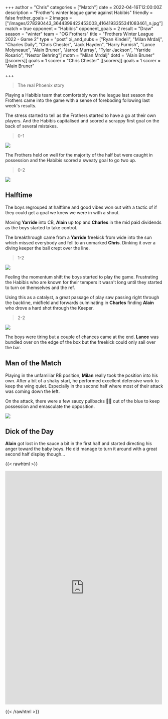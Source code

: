 +++
author = "Chris"
categories = ["Match"]
date = 2022-04-16T12:00:00Z
description = "Frother's winter league game against Habibis"
friendly = false
frother_goals = 2
images = ["/images/278290443_3644399422453003_4164193355341083461_n.jpg"]
match = true
opponent = "Habibis"
opponent_goals = 2
result = "Draw"
season = "winter"
team = "OG Frothers"
title = "Frothers Winter League 2022 - Game 2"
type = "post"
xi_and_subs = ["Ryan Kindell", "Milan Mrdalj", "Charles Daily", "Chris Chester", "Jack Hayden", "Harry Furnish", "Lance Molyneaux", "Alain Bruner", "Jarrod Murray", "Tyler Jackson", "Yarride Rosario", "Nestor Behring"]
motm = "Milan Mrdalj"
dotd = "Alain Bruner"
[[scorers]]
goals = 1
scorer = "Chris Chester"
[[scorers]]
goals = 1
scorer = "Alain Bruner"


+++
> The real Phoenix story

Playing a Habibis team that comfortably won the league last season the Frothers came into the game with a sense of foreboding following last week's results.

The stress started to tell as the Frothers started to have a go at their own players. And the Habibis capitalised and scored a scrappy first goal on the back of several mistakes.

> 0-1

![](/images/278385785_3644397305786548_7243675953753078030_n.jpg)

The Frothers held on well for the majority of the half but were caught in possession and the Habibis scored a sweaty goal to go two up.

> 0-2

![](/images/278705463_3644398225786456_3238691629542300233_n.jpg)

## Halftime

The boys regrouped at halftime and good vibes won out with a tactic of if they could get a goal we knew we were in with a shout.

Moving **Yarride** into CB, **Alain** up top and **Charles** in the mid paid dividends as the boys started to take control.

The breakthrough came from a **Yarride** freekick from wide into the sun which missed everybody and fell to an unmarked **Chris**. Dinking it over a diving keeper the ball crept over the line.

> 1-2

![](/images/278514626_3644397345786544_4747336094831798469_n.jpg)

Feeling the momentum shift the boys started to play the game. Frustrating the Habibis who are known for their tempers it wasn't long until they started to turn on themselves and the ref.

Using this as a catalyst, a great passage of play saw passing right through the backline, midfield and forwards culminating in **Charles** finding **Alain** who drove a hard shot through the Keeper.

> 2-2

![](/images/278756544_3644398862453059_7354465226103988659_n.jpg)

The boys were tiring but a couple of chances came at the end. **Lance** was bundled over on the edge of the box but the freekick could only sail over the bar.

## Man of the Match

Playing in the unfamiliar RB position, **Milan** really took the position into his own. After a bit of a shaky start, he performed excellent defensive work to keep the wing quiet. Especially in the second half where most of their attack was coming down the left.

On the attack, there were a few saucy pullbacks 🥵💦 out of the blue to keep possession and emasculate the opposition.

![](/images/278120393_3644398292453116_2416063350369682209_n.jpg)

## Dick of the Day

**Alain** got lost in the sauce a bit in the first half and started directing his anger toward the baby boys. He did manage to turn it around with a great second half display though...

{{< rawhtml >}} <div class="row"><iframe src="https://www.facebook.com/plugins/post.php?href=https%3A%2F%2Fwww.facebook.com%2FNZSundayFootball%2Fposts%2F3644400815786197&show_text=true&width=500" width="500" height="745" style="border:none;overflow:hidden" scrolling="no" frameborder="0" allowfullscreen="true" allow="autoplay; clipboard-write; encrypted-media; picture-in-picture; web-share"></iframe></div>

{{< /rawhtml >}}